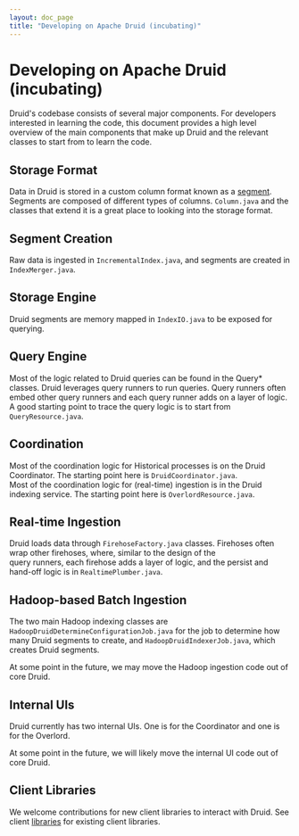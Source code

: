 ```yaml
---
layout: doc_page
title: "Developing on Apache Druid (incubating)"
---
```


<!--
  ~ Licensed to the Apache Software Foundation (ASF) under one
  ~ or more contributor license agreements.  See the NOTICE file
  ~ distributed with this work for additional information
  ~ regarding copyright ownership.  The ASF licenses this file
  ~ to you under the Apache License, Version 2.0 (the
  ~ "License"); you may not use this file except in compliance
  ~ with the License.  You may obtain a copy of the License at
  ~
  ~   http://www.apache.org/licenses/LICENSE-2.0
  ~
  ~ Unless required by applicable law or agreed to in writing,
  ~ software distributed under the License is distributed on an
  ~ "AS IS" BASIS, WITHOUT WARRANTIES OR CONDITIONS OF ANY
  ~ KIND, either express or implied.  See the License for the
  ~ specific language governing permissions and limitations
  ~ under the License.
  -->

# Developing on Apache Druid (incubating)

Druid's codebase consists of several major components. For developers interested in learning the code, this document provides 
a high level overview of the main components that make up Druid and the relevant classes to start from to learn the code.

## Storage Format

Data in Druid is stored in a custom column format known as a [segment](../design/segments.html). Segments are composed of 
different types of columns. `Column.java` and the classes that extend it is a great place to looking into the storage format.

## Segment Creation

Raw data is ingested in `IncrementalIndex.java`, and segments are created in `IndexMerger.java`.

## Storage Engine

Druid segments are memory mapped in `IndexIO.java` to be exposed for querying.

## Query Engine

Most of the logic related to Druid queries can be found in the Query* classes. Druid leverages query runners to run queries. 
Query runners often embed other query runners and each query runner adds on a layer of logic. A good starting point to trace 
the query logic is to start from `QueryResource.java`.

## Coordination

Most of the coordination logic for Historical processes is on the Druid Coordinator. The starting point here is `DruidCoordinator.java`.  
Most of the coordination logic for (real-time) ingestion is in the Druid indexing service. The starting point here is `OverlordResource.java`.

## Real-time Ingestion

Druid loads data through `FirehoseFactory.java` classes. Firehoses often wrap other firehoses, where, similar to the design of the  
query runners, each firehose adds a layer of logic, and the persist and hand-off logic is in `RealtimePlumber.java`.

## Hadoop-based Batch Ingestion

The two main Hadoop indexing classes are `HadoopDruidDetermineConfigurationJob.java` for the job to determine how many Druid 
segments to create, and `HadoopDruidIndexerJob.java`, which creates Druid segments.

At some point in the future, we may move the Hadoop ingestion code out of core Druid.

## Internal UIs

Druid currently has two internal UIs. One is for the Coordinator and one is for the Overlord.

At some point in the future, we will likely move the internal UI code out of core Druid.

## Client Libraries

We welcome contributions for new client libraries to interact with Druid. See client 
[libraries](/libraries.html) for existing client libraries.
